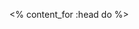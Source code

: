 <% content_for :head do %>
    <style>
      /* Styles pour la page "Proposer un espace" */
      .host-section {
        padding: 60px 0;
        background-color: #f8f9fa;
      }
      
      .host-header {
        text-align: center;
        margin-bottom: 50px;
      }
      
      .host-header h1 {
        font-size: 2.5rem;
        margin-bottom: 15px;
        color: #333;
      }
      
      .host-header .subtitle {
        font-size: 1.2rem;
        color: #666;
        max-width: 600px;
        margin: 0 auto;
      }
      
      .host-benefits {
        display: flex;
        justify-content: space-between;
        margin-bottom: 60px;
        flex-wrap: wrap;
      }
      
      .benefit-card {
        background-color: white;
        border-radius: 10px;
        box-shadow: 0 2px 10px rgba(0, 0, 0, 0.1);
        padding: 30px;
        width: 30%;
        text-align: center;
        transition: transform 0.3s;
      }
      
      .benefit-card:hover {
        transform: translateY(-5px);
      }
      
      .benefit-icon {
        background-color: var(--primary-color, #4CAF50);
        color: white;
        width: 70px;
        height: 70px;
        border-radius: 50%;
        display: flex;
        align-items: center;
        justify-content: center;
        margin: 0 auto 20px;
        font-size: 24px;
      }
      
      .benefit-card h3 {
        margin-bottom: 10px;
        color: #333;
      }
      
      .benefit-card p {
        color: #666;
        font-size: 0.95rem;
      }
      
      .host-steps {
        margin-bottom: 60px;
      }
      
      .host-steps h2 {
        text-align: center;
        margin-bottom: 30px;
        color: #333;
      }
      
      .step-container {
        display: flex;
        justify-content: space-between;
        flex-wrap: wrap;
      }
      
      .step {
        display: flex;
        align-items: center;
        width: 48%;
        margin-bottom: 30px;
      }
      
      .step-number {
        background-color: var(--primary-color, #4CAF50);
        color: white;
        width: 50px;
        height: 50px;
        border-radius: 50%;
        display: flex;
        align-items: center;
        justify-content: center;
        font-size: 20px;
        font-weight: bold;
        margin-right: 20px;
        flex-shrink: 0;
      }
      
      .step-content h3 {
        margin-bottom: 5px;
        color: #333;
      }
      
      .step-content p {
        color: #666;
        font-size: 0.95rem;
      }
      
      /* Styles pour le formulaire */
      .host-form-container {
        background-color: white;
        border-radius: 10px;
        box-shadow: 0 2px 15px rgba(0, 0, 0, 0.1);
        padding: 40px;
        margin-bottom: 60px;
      }
      
      .host-form-container h2 {
        text-align: center;
        margin-bottom: 10px;
        color: #333;
      }
      
      .form-intro {
        text-align: center;
        color: #666;
        margin-bottom: 30px;
      }
      
      .form-section {
        margin-bottom: 35px;
        border-bottom: 1px solid #eee;
        padding-bottom: 30px;
      }
      
      .form-section:last-of-type {
        border-bottom: none;
      }
      
      .form-section h3 {
        margin-bottom: 20px;
        color: #333;
        font-size: 1.2rem;
      }
      
      .section-hint {
        color: #777;
        font-size: 0.9rem;
        margin-bottom: 15px;
      }
      
      .form-group {
        margin-bottom: 20px;
      }
      
      .form-row {
        display: flex;
        gap: 20px;
        margin-bottom: 20px;
      }
      
      .form-group.half {
        width: 48%;
      }
      
      .form-group label {
        display: block;
        margin-bottom: 8px;
        color: #555;
        font-weight: 500;
      }
      
      .form-group input[type="text"],
      .form-group input[type="number"],
      .form-group input[type="email"],
      .form-group textarea,
      .form-group select {
        width: 100%;
        padding: 12px 15px;
        border: 1px solid #ddd;
        border-radius: 5px;
        font-size: 1rem;
        transition: border-color 0.3s;
      }
      
      .form-group input[type="text"]:focus,
      .form-group input[type="number"]:focus,
      .form-group input[type="email"]:focus,
      .form-group textarea:focus,
      .form-group select:focus {
        border-color: var(--primary-color, #4CAF50);
        outline: none;
      }
      
      .price-input {
        position: relative;
      }
      
      .price-currency {
        position: absolute;
        right: 15px;
        top: 50%;
        transform: translateY(-50%);
        color: #777;
      }
      
      /* Styles pour l'upload d'images */
      .image-upload-container {
        display: flex;
        align-items: center;
        gap: 20px;
        margin-bottom: 15px;
      }
      
      .image-upload-button {
        display: flex;
        align-items: center;
        gap: 10px;
        background-color: #f5f5f5;
        border: 1px dashed #ccc;
        border-radius: 5px;
        padding: 12px 20px;
        cursor: pointer;
        transition: background-color 0.3s;
      }
      
      .image-upload-button:hover {
        background-color: #eaeaea;
      }
      
      .image-upload-button i {
        font-size: 1.2rem;
        color: #666;
      }
      
      .hidden-file-input {
        display: none;
      }
      
      .image-upload-hint p {
        color: #777;
        font-size: 0.85rem;
      }
      
      .image-previews {
        display: flex;
        flex-wrap: wrap;
        gap: 15px;
        margin-top: 20px;
      }
      
      .image-preview {
        position: relative;
        width: 120px;
        height: 120px;
        border-radius: 5px;
        overflow: hidden;
      }
      
      .image-preview img {
        width: 100%;
        height: 100%;
        object-fit: cover;
      }
      
      .remove-image {
        position: absolute;
        top: 5px;
        right: 5px;
        width: 24px;
        height: 24px;
        border-radius: 50%;
        background-color: rgba(0, 0, 0, 0.6);
        color: white;
        border: none;
        font-size: 16px;
        line-height: 1;
        cursor: pointer;
        display: flex;
        align-items: center;
        justify-content: center;
      }
      
      /* Styles pour les disponibilités */
      .availability-container {
        border: 1px solid #ddd;
        border-radius: 5px;
      }
      
      .availability-header {
        display: grid;
        grid-template-columns: 1fr 1fr 2fr;
        padding: 12px 15px;
        background-color: #f5f5f5;
        border-bottom: 1px solid #ddd;
        font-weight: 500;
      }
      
      .availability-row {
        display: grid;
        grid-template-columns: 1fr 1fr 2fr;
        padding: 12px 15px;
        border-bottom: 1px solid #eee;
        align-items: center;
      }
      
      .availability-row:last-child {
        border-bottom: none;
      }
      
      .day-name {
        font-weight: 500;
      }
      
      .availability-toggle {
        text-align: center;
      }
      
      .toggle-switch {
        position: relative;
        display: inline-block;
        width: 50px;
        height: 24px;
        background-color: #ccc;
        border-radius: 12px;
        cursor: pointer;
        transition: background-color 0.3s;
      }
      
      .toggle-switch:after {
        content: '';
        position: absolute;
        top: 2px;
        left: 2px;
        width: 20px;
        height: 20px;
        background-color: white;
        border-radius: 50%;
        transition: left 0.3s;
      }
      
      .availability-checkbox {
        display: none;
      }
      
      .availability-checkbox:checked + .toggle-switch {
        background-color: var(--primary-color, #4CAF50);
      }
      
      .availability-checkbox:checked + .toggle-switch:after {
        left: 28px;
      }
      
      .time-range {
        display: flex;
        align-items: center;
        gap: 10px;
      }
      
      .time-select {
        flex: 1;
        padding: 8px 10px;
        border: 1px solid #ddd;
        border-radius: 5px;
      }
      
      .time-separator {
        font-weight: 500;
      }
      
      /* Styles pour les équipements */
      .amenities-container {
        display: grid;
        grid-template-columns: repeat(auto-fill, minmax(300px, 1fr));
        gap: 30px;
      }
      
      .amenity-group h4 {
        margin-bottom: 15px;
        color: #555;
      }
      
      .amenity-checkboxes {
        display: grid;
        grid-template-columns: 1fr 1fr;
        gap: 12px;
      }
      
      .amenity-checkbox {
        display: flex;
        align-items: center;
        gap: 8px;
      }
      
      .amenity-checkbox input[type="checkbox"] {
        width: 18px;
        height: 18px;
        accent-color: var(--primary-color, #4CAF50);
      }
      
      /* Styles pour les termes et conditions */
      .terms-agreement {
        margin-bottom: 30px;
      }
      
      .form-checkbox {
        display: flex;
        align-items: flex-start;
        gap: 10px;
      }
      
      .form-checkbox input[type="checkbox"] {
        margin-top: 3px;
      }
      
      .form-checkbox label {
        font-size: 0.95rem;
        color: #555;
      }
      
      .form-checkbox a {
        color: var(--primary-color, #4CAF50);
        text-decoration: underline;
      }
      
      /* Styles pour les boutons du formulaire */
      .form-actions {
        display: flex;
        justify-content: center;
        gap: 20px;
        margin-top: 40px;
      }
      
      .btn-large {
        padding: 15px 30px;
        border-radius: 30px;
        font-size: 1.1rem;
        font-weight: bold;
        text-decoration: none;
        transition: all 0.3s;
        border: none;
        cursor: pointer;
        display: inline-block;
      }
      
      .btn-large.primary {
        background-color: var(--primary-color, #4CAF50);
        color: white;
      }
      
      .btn-large.secondary {
        background-color: #eee;
        color: #555;
      }
      
      .btn-large.primary:hover {
        background-color: #3d8b3d;
      }
      
      .btn-large.secondary:hover {
        background-color: #ddd;
      }
      
      /* Styles pour les FAQ */
      .host-faq {
        margin-top: 60px;
      }
      
      .host-faq h2 {
        text-align: center;
        margin-bottom: 30px;
        color: #333;
      }
      
      .faq-container {
        max-width: 800px;
        margin: 0 auto;
      }
      
      .faq-item {
        border-bottom: 1px solid #e0e0e0;
        margin-bottom: 15px;
      }
      
      .faq-question {
        padding: 15px 0;
        display: flex;
        justify-content: space-between;
        align-items: center;
        cursor: pointer;
      }
      
      .faq-question h3 {
        margin: 0;
        font-size: 1.1rem;
        color: #333;
      }
      
      .faq-toggle {
        font-size: 1.5rem;
        color: var(--primary-color, #4CAF50);
      }
      
      .faq-answer {
        padding: 0 0 15px;
        color: #666;
      }
      
      /* Responsive styles */
      @media (max-width: 992px) {
        .benefit-card {
          width: 48%;
          margin-bottom: 20px;
        }
        
        .amenities-container {
          grid-template-columns: 1fr;
        }
      }
      
      @media (max-width: 768px) {
        .benefit-card, .step {
          width: 100%;
        }
        
        .form-row {
          flex-direction: column;
          gap: 15px;
        }
        
        .form-group.half {
          width: 100%;
        }
        
        .form-actions {
          flex-direction: column;
          gap: 15px;
        }
        
        .availability-header, .availability-row {
          grid-template-columns: 1fr;
          gap: 10px;
        }
        
        .availability-status-header, .time-header {
          display: none;
        }
        
        .amenity-checkboxes {
          grid-template-columns: 1fr;
        }
      }
      
      @media (max-width: 480px) {
        .host-header h1 {
          font-size: 2rem;
        }
        
        .host-form-container {
          padding: 25px 15px;
        }
      }
      
      /* Définir la couleur primaire */
      :root {
        --primary-color: #4CAF50;
      }
      
      /* Ajout de style pour le container */
      .container {
        width: 100%;
        max-width: 1200px;
        margin: 0 auto;
        padding: 0 15px;
      }
    </style>
  <% end %>
  
  <% content_for :title, "LeLocal - Proposer un espace" %>
  
  <section class="host-section">
    <div class="container">
      <div class="host-header">
        <h1>Proposer votre espace sur LeLocal</h1>
        <p class="subtitle">Partagez votre espace avec la communauté et générez des revenus supplémentaires</p>
      </div>
      
      <div class="host-benefits">
        <div class="benefit-card">
          <div class="benefit-icon">
            <i class="fas fa-euro-sign"></i>
          </div>
          <h3>Générez des revenus</h3>
          <p>Rentabilisez votre espace en le louant lorsque vous ne l'utilisez pas</p>
        </div>
        
        <div class="benefit-card">
          <div class="benefit-icon">
            <i class="fas fa-calendar-alt"></i>
          </div>
          <h3>Flexibilité totale</h3>
          <p>Définissez vos propres disponibilités et tarifs selon vos besoins</p>
        </div>
        
        <div class="benefit-card">
          <div class="benefit-icon">
            <i class="fas fa-shield-alt"></i>
          </div>
          <h3>Sécurité garantie</h3>
          <p>Nos utilisateurs sont vérifiés et notre assurance couvre les dommages éventuels</p>
        </div>
      </div>
      
      <div class="host-steps">
        <h2>Comment ça marche ?</h2>
        
        <div class="step-container">
          <div class="step">
            <div class="step-number">1</div>
            <div class="step-content">
              <h3>Créez votre annonce</h3>
              <p>Décrivez votre espace, ajoutez des photos et définissez vos tarifs</p>
            </div>
          </div>
          
          <div class="step">
            <div class="step-number">2</div>
            <div class="step-content">
              <h3>Recevez des réservations</h3>
              <p>Les utilisateurs peuvent voir votre annonce et réserver votre espace</p>
            </div>
          </div>
          
          <div class="step">
            <div class="step-number">3</div>
            <div class="step-content">
              <h3>Accueillez vos clients</h3>
              <p>Accueillez les utilisateurs et proposez-leur une expérience agréable</p>
            </div>
          </div>
          
          <div class="step">
            <div class="step-number">4</div>
            <div class="step-content">
              <h3>Recevez votre paiement</h3>
              <p>Recevez votre paiement 24h après la fin de la réservation</p>
            </div>
          </div>
        </div>
      </div>
      
      <div class="host-form-container">
        <h2>Créer votre annonce</h2>
        <p class="form-intro">Remplissez le formulaire ci-dessous pour proposer votre espace</p>
        
        <%= form_with(model: @space, url: spaces_path, class: "host-form", local: true, multipart: true) do |form| %>
          <% if @space.errors.any? %>
            <div class="form-errors">
              <h3><%= pluralize(@space.errors.count, "erreur") %> empêche(nt) la sauvegarde de votre espace :</h3>
              <ul>
                <% @space.errors.full_messages.each do |message| %>
                  <li><%= message %></li>
                <% end %>
              </ul>
            </div>
          <% end %>
          
          <div class="form-section">
            <h3>Informations générales</h3>
            
            <div class="form-group">
              <%= form.label :name, "Nom de l'espace" %>
              <%= form.text_field :name, placeholder: "Ex: Atelier créatif Saint-Michel", required: true %>
            </div>
            
            <div class="form-group">
              <%= form.label :description, "Description" %>
              <%= form.text_area :description, rows: 5, placeholder: "Décrivez votre espace en détail : ambiance, équipements, particularités...", required: true %>
            </div>
            
            <div class="form-group">
              <%= form.label :category, "Catégorie" %>
              <%= form.select :category, [
                ["Salle de réunion", "meeting_room"],
                ["Espace de coworking", "coworking"],
                ["Atelier créatif", "creative_studio"],
                ["Salle de formation", "training_room"],
                ["Espace événementiel", "event_space"],
                ["Studio photo/vidéo", "photo_studio"],
                ["Espace culturel", "cultural_space"],
                ["Autre", "other"]
              ], { include_blank: "Sélectionnez une catégorie" }, { required: true } %>
            </div>
          </div>
          
          <div class="form-section">
            <h3>Localisation</h3>
            
            <div class="form-group">
              <%= form.label :address, "Adresse complète" %>
              <%= form.text_field :address, placeholder: "Ex: 15 Rue des Lilas, 75019 Paris", required: true %>
            </div>
            
            <div class="form-row">
              <div class="form-group half">
                <%= form.label :city, "Ville" %>
                <%= form.text_field :city, placeholder: "Ex: Paris", required: true %>
              </div>
              
              <div class="form-group half">
                <%= form.label :postal_code, "Code postal" %>
                <%= form.text_field :postal_code, placeholder: "Ex: 75019", required: true %>
              </div>
            </div>
          </div>
          
          <div class="form-section">
            <h3>Capacité et tarif</h3>
            
            <div class="form-row">
              <div class="form-group half">
                <%= form.label :capacity, "Capacité (nombre de personnes)" %>
                <%= form.number_field :capacity, min: 1, max: 1000, required: true %>
              </div>
              
              <div class="form-group half">
                <%= form.label :price_per_hour, "Tarif horaire (€)" %>
                <div class="price-input">
                  <%= form.number_field :price_per_hour, min: 1, step: 0.5, required: true %>
                  <span class="price-currency">€/h</span>
                </div>
              </div>
            </div>
          </div>
          
          <div class="form-section">
            <h3>Photos</h3>
            <p class="section-hint">Des photos de qualité augmentent vos chances de location (minimum 3 recommandé)</p>
            
            <div class="form-group">
              <%= form.label :images, "Ajouter des photos" %>
              <div class="image-upload-container">
                <div class="image-upload-button">
                  <i class="fas fa-cloud-upload-alt"></i>
                  <span>Sélectionner des images</span>
                  <%= form.file_field :images, multiple: true, accept: "image/*", class: "hidden-file-input" %>
                </div>
                <div class="image-upload-hint">
                  <p>Format JPG ou PNG, max 10MB par image</p>
                </div>
              </div>
              <div class="image-previews" id="image-previews">
                <!-- Les aperçus d'images s'afficheront ici via JavaScript -->
              </div>
            </div>
          </div>
          
          <div class="form-section">
            <h3>Disponibilités</h3>
            <p class="section-hint">Définissez les jours et horaires où votre espace est disponible à la location</p>
            
            <div class="availability-container">
              <div class="availability-header">
                <div class="day-header">Jour</div>
                <div class="availability-status-header">Disponible</div>
                <div class="time-header">Horaires</div>
              </div>
              
              <% ["Lundi", "Mardi", "Mercredi", "Jeudi", "Vendredi", "Samedi", "Dimanche"].each_with_index do |day, index| %>
                <div class="availability-row">
                  <div class="day-name"><%= day %></div>
                  <div class="availability-toggle">
                    <%= check_box_tag "space[availabilities][#{index}][available]", "1", false, class: "availability-checkbox", id: "availability-#{index}" %>
                    <label for="availability-<%= index %>" class="toggle-switch"></label>
                  </div>
                  <div class="time-range">
                    <%= select_tag "space[availabilities][#{index}][start_time]", 
                      options_for_select((8..22).map { |h| ["#{h}:00", "#{h}:00"] }),
                      { include_blank: "Début", disabled: true, class: "time-select start-time" } %>
                    <span class="time-separator">-</span>
                    <%= select_tag "space[availabilities][#{index}][end_time]", 
                      options_for_select((8..22).map { |h| ["#{h}:00", "#{h}:00"] }),
                      { include_blank: "Fin", disabled: true, class: "time-select end-time" } %>
                  </div>
                </div>
              <% end %>
            </div>
          </div>
          
          <div class="form-section">
            <h3>Équipements et services</h3>
            
            <div class="amenities-container">
              <div class="amenity-group">
                <h4>Équipements de base</h4>
                <div class="amenity-checkboxes">
                  <div class="amenity-checkbox">
                    <%= check_box_tag "space[amenities][]", "wifi", false, id: "amenity-wifi" %>
                    <label for="amenity-wifi">WiFi</label>
                  </div>
                  <div class="amenity-checkbox">
                    <%= check_box_tag "space[amenities][]", "tables", false, id: "amenity-tables" %>
                    <label for="amenity-tables">Tables et chaises</label>
                  </div>
                  <div class="amenity-checkbox">
                    <%= check_box_tag "space[amenities][]", "restroom", false, id: "amenity-restroom" %>
                    <label for="amenity-restroom">Toilettes</label>
                  </div>
                  <div class="amenity-checkbox">
                    <%= check_box_tag "space[amenities][]", "heating", false, id: "amenity-heating" %>
                    <label for="amenity-heating">Chauffage</label>
                  </div>
                </div>
              </div>
              
              <div class="amenity-group">
                <h4>Équipements audio-visuels</h4>
                <div class="amenity-checkboxes">
                  <div class="amenity-checkbox">
                    <%= check_box_tag "space[amenities][]", "projector", false, id: "amenity-projector" %>
                    <label for="amenity-projector">Vidéoprojecteur</label>
                  </div>
                  <div class="amenity-checkbox">
                    <%= check_box_tag "space[amenities][]", "screen", false, id: "amenity-screen" %>
                    <label for="amenity-screen">Écran de projection</label>
                  </div>
                  <div class="amenity-checkbox">
                    <%= check_box_tag "space[amenities][]", "sound_system", false, id: "amenity-sound_system" %>
                    <label for="amenity-sound_system">Système sonore</label>
                  </div>
                  <div class="amenity-checkbox">
                    <%= check_box_tag "space[amenities][]", "microphone", false, id: "amenity-microphone" %>
                    <label for="amenity-microphone">Microphone</label>
                  </div>
                </div>
              </div>
              
              <div class="amenity-group">
                <h4>Confort et services</h4>
                <div class="amenity-checkboxes">
                  <div class="amenity-checkbox">
                    <%= check_box_tag "space[amenities][]", "kitchen", false, id: "amenity-kitchen" %>
                    <label for="amenity-kitchen">Cuisine/Coin cuisine</label>
                  </div>
                  <div class="amenity-checkbox">
                    <%= check_box_tag "space[amenities][]", "coffee", false, id: "amenity-coffee" %>
                    <label for="amenity-coffee">Machine à café</label>
                  </div>
                  <div class="amenity-checkbox">
                    <%= check_box_tag "space[amenities][]", "refrigerator", false, id: "amenity-refrigerator" %>
                    <label for="amenity-refrigerator">Réfrigérateur</label>
                  </div>
                  <div class="amenity-checkbox">
                    <%= check_box_tag "space[amenities][]", "wheelchair", false, id: "amenity-wheelchair" %>
                    <label for="amenity-wheelchair">Accessible PMR</label>
                  </div>
                </div>
              </div>
            </div>
          </div>
          
          <div class="form-section">
            <h3>Règles et conditions</h3>
            
            <div class="form-group">
              <%= form.label :rules, "Règles de l'espace" %>
              <%= form.text_area :rules, rows: 3, placeholder: "Ex: Pas de bruit après 22h, pas d'animaux, interdiction de fumer..." %>
            </div>
            
            <div class="form-group">
              <%= form.label :cancellation_policy, "Politique d'annulation" %>
              <%= form.select :cancellation_policy, [
                ["Flexible (annulation gratuite jusqu'à 24h avant)", "flexible"],
                ["Modérée (annulation gratuite jusqu'à 3 jours avant)", "moderate"],
                ["Stricte (annulation gratuite jusqu'à 7 jours avant)", "strict"]
              ], { include_blank: "Sélectionnez une politique d'annulation" }, { required: true } %>
            </div>
          </div>
          
          <div class="terms-agreement">
            <div class="form-checkbox">
              <%= check_box_tag :terms_accepted, "1", false, required: true, id: "terms_accepted" %>
              <label for="terms_accepted">J'accepte les <a href="/terms" target="_blank">conditions générales d'utilisation</a> et je certifie que mon espace respecte les réglementations locales</label>
            </div>
          </div>
          
          <div class="form-actions">
            <%= form.submit "Publier mon annonce", class: "btn-large primary" %>
            <a href="/" class="btn-large secondary">Annuler</a>
          </div>
        <% end %>
      </div>
      
      <div class="host-faq">
        <h2>Questions fréquentes</h2>
        
        <div class="faq-container">
          <div class="faq-item">
            <div class="faq-question">
              <h3>Quels types d'espaces puis-je proposer ?</h3>
              <span class="faq-toggle">+</span>
            </div>
            <div class="faq-answer">
              <p>Vous pouvez proposer tout type d'espace : salle de réunion, atelier, espace de coworking, salle de formation, salle de spectacle, etc. Tant que l'espace respecte nos conditions d'utilisation et les règlements locaux.</p>
            </div>
          </div>
          
          <div class="faq-item">
            <div class="faq-question">
              <h3>Comment sont calculés les frais de service ?</h3>
              <span class="faq-toggle">+</span>
            </div>
            <div class="faq-answer">
              <p>LeLocal prélève une commission de 10% sur chaque réservation. Cette commission permet de financer la plateforme, le service client et l'assurance qui couvre les dommages éventuels.</p>
            </div>
          </div>
          
          <div class="faq-item">
            <div class="faq-question">
              <h3>Comment fonctionne le paiement ?</h3>
              <span class="faq-toggle">+</span>
            </div>
            <div class="faq-answer">
              <p>Les utilisateurs paient en ligne lors de la réservation. Vous recevez le paiement 24h après la fin de la réservation, directement sur votre compte bancaire.</p>
            </div>
          </div>
          
          <div class="faq-item">
            <div class="faq-question">
              <h3>Que se passe-t-il en cas d'annulation ?</h3>
              <span class="faq-toggle">+</span>
            </div>
            <div class="faq-answer">
              <p>Vous pouvez définir vos propres conditions d'annulation (flexibles, modérées ou strictes). En fonction de ces conditions, les utilisateurs peuvent recevoir un remboursement total ou partiel en cas d'annulation.</p>
            </div>
          </div>
          
          <div class="faq-item">
            <div class="faq-question">
              <h3>Dois-je payer des impôts sur mes revenus de location ?</h3>
              <span class="faq-toggle">+</span>
            </div>
            <div class="faq-answer">
              <p>Les revenus générés par la location de votre espace sont imposables. Nous vous recommandons de consulter un conseiller fiscal pour connaître vos obligations spécifiques.</p>
            </div>
          </div>
        </div>
      </div>
    </div>
  </section>
  
  <% content_for :scripts do %>
  <script>
    document.addEventListener('DOMContentLoaded', function() {
      // Gestion des FAQs
      const faqItems = document.querySelectorAll('.faq-item');
      
      faqItems.forEach(item => {
        const question = item.querySelector('.faq-question');
        const toggle = item.querySelector('.faq-toggle');
        const answer = item.querySelector('.faq-answer');
        
        question.addEventListener('click', () => {
          // Fermer toutes les autres réponses
          faqItems.forEach(otherItem => {
            if (otherItem !== item) {
              otherItem.classList.remove('active');
              otherItem.querySelector('.faq-answer').style.display = 'none';
              otherItem.querySelector('.faq-toggle').textContent = '+';
            }
          });
          
          // Toggle la réponse actuelle
          item.classList.toggle('active');
          if (item.classList.contains('active')) {
            answer.style.display = 'block';
            toggle.textContent = '−';
          } else {
            answer.style.display = 'none';
            toggle.textContent = '+';
          }
        });
        
        // Cacher toutes les réponses par défaut
        answer.style.display = 'none';
      });
      
      // Gestion des aperçus d'images
      const imageInput = document.querySelector('.hidden-file-input');
      const previewContainer = document.getElementById('image-previews');
      
      if (imageInput) {
        imageInput.addEventListener('change', function() {
          previewContainer.innerHTML = ''; // Vider les aperçus existants
          
          if (this.files) {
            Array.from(this.files).forEach(file => {
              if (!file.type.match('image.*')) {
                return;
              }
              
              const reader = new FileReader();
              
              reader.onload = function(e) {
                const previewDiv = document.createElement('div');
                previewDiv.className = 'image-preview';
                
                const img = document.createElement('img');
                img.src = e.target.result;
                
                const removeBtn = document.createElement('button');
                removeBtn.className = 'remove-image';
                removeBtn.innerHTML = '×';
                removeBtn.addEventListener('click', function(event) {
                  event.preventDefault();
                  previewDiv.remove();
                  // Note: Dans une vraie application, il faudrait aussi gérer la suppression du fichier dans l'input file
                });
                
                previewDiv.appendChild(img);
                previewDiv.appendChild(removeBtn);
                previewContainer.appendChild(previewDiv);
              };
              
              reader.readAsDataURL(file);
            });
          }
        });
      }
      
      // Gestion des disponibilités
      const availabilityCheckboxes = document.querySelectorAll('.availability-checkbox');
      
      availabilityCheckboxes.forEach(checkbox => {
        checkbox.addEventListener('change', function() {
          const row = this.closest('.availability-row');
          const startTimeSelect = row.querySelector('.start-time');
          const endTimeSelect = row.querySelector('.end-time');
          
          if (this.checked) {
            startTimeSelect.disabled = false;
            endTimeSelect.disabled = false;
          } else {
            startTimeSelect.disabled = true;
            endTimeSelect.disabled = true;
          }
        });
      });
    });
  </script>
  <% end %>